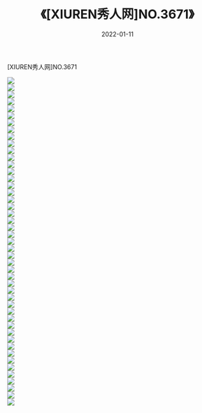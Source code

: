 ﻿---
layout: post
title:  《[XIUREN秀人网]NO.3671》
date:   2022-01-11
img: http://img.660000.xyz/Sharelink/秀人网/秀人网第04部分/[XIUREN秀人网]NO.3671/000.jpg
categories: [美女, 清纯, 唯美]
---

[XIUREN秀人网]NO.3671

 ![](http://img.660000.xyz/Sharelink/秀人网/秀人网第04部分/[XIUREN秀人网]NO.3671/001.jpg) <br>![](http://img.660000.xyz/Sharelink/秀人网/秀人网第04部分/[XIUREN秀人网]NO.3671/002.jpg) <br>![](http://img.660000.xyz/Sharelink/秀人网/秀人网第04部分/[XIUREN秀人网]NO.3671/003.jpg) <br>![](http://img.660000.xyz/Sharelink/秀人网/秀人网第04部分/[XIUREN秀人网]NO.3671/004.jpg) <br>![](http://img.660000.xyz/Sharelink/秀人网/秀人网第04部分/[XIUREN秀人网]NO.3671/005.jpg) <br>![](http://img.660000.xyz/Sharelink/秀人网/秀人网第04部分/[XIUREN秀人网]NO.3671/006.jpg) <br>![](http://img.660000.xyz/Sharelink/秀人网/秀人网第04部分/[XIUREN秀人网]NO.3671/007.jpg) <br>![](http://img.660000.xyz/Sharelink/秀人网/秀人网第04部分/[XIUREN秀人网]NO.3671/008.jpg) <br>![](http://img.660000.xyz/Sharelink/秀人网/秀人网第04部分/[XIUREN秀人网]NO.3671/009.jpg) <br>![](http://img.660000.xyz/Sharelink/秀人网/秀人网第04部分/[XIUREN秀人网]NO.3671/010.jpg) <br>![](http://img.660000.xyz/Sharelink/秀人网/秀人网第04部分/[XIUREN秀人网]NO.3671/011.jpg) <br>![](http://img.660000.xyz/Sharelink/秀人网/秀人网第04部分/[XIUREN秀人网]NO.3671/012.jpg) <br>![](http://img.660000.xyz/Sharelink/秀人网/秀人网第04部分/[XIUREN秀人网]NO.3671/013.jpg) <br>![](http://img.660000.xyz/Sharelink/秀人网/秀人网第04部分/[XIUREN秀人网]NO.3671/014.jpg) <br>![](http://img.660000.xyz/Sharelink/秀人网/秀人网第04部分/[XIUREN秀人网]NO.3671/015.jpg) <br>![](http://img.660000.xyz/Sharelink/秀人网/秀人网第04部分/[XIUREN秀人网]NO.3671/016.jpg) <br>![](http://img.660000.xyz/Sharelink/秀人网/秀人网第04部分/[XIUREN秀人网]NO.3671/017.jpg) <br>![](http://img.660000.xyz/Sharelink/秀人网/秀人网第04部分/[XIUREN秀人网]NO.3671/018.jpg) <br>![](http://img.660000.xyz/Sharelink/秀人网/秀人网第04部分/[XIUREN秀人网]NO.3671/019.jpg) <br>![](http://img.660000.xyz/Sharelink/秀人网/秀人网第04部分/[XIUREN秀人网]NO.3671/020.jpg) <br>![](http://img.660000.xyz/Sharelink/秀人网/秀人网第04部分/[XIUREN秀人网]NO.3671/021.jpg) <br>![](http://img.660000.xyz/Sharelink/秀人网/秀人网第04部分/[XIUREN秀人网]NO.3671/022.jpg) <br>![](http://img.660000.xyz/Sharelink/秀人网/秀人网第04部分/[XIUREN秀人网]NO.3671/023.jpg) <br>![](http://img.660000.xyz/Sharelink/秀人网/秀人网第04部分/[XIUREN秀人网]NO.3671/024.jpg) <br>![](http://img.660000.xyz/Sharelink/秀人网/秀人网第04部分/[XIUREN秀人网]NO.3671/025.jpg) <br>![](http://img.660000.xyz/Sharelink/秀人网/秀人网第04部分/[XIUREN秀人网]NO.3671/026.jpg) <br>![](http://img.660000.xyz/Sharelink/秀人网/秀人网第04部分/[XIUREN秀人网]NO.3671/027.jpg) <br>![](http://img.660000.xyz/Sharelink/秀人网/秀人网第04部分/[XIUREN秀人网]NO.3671/028.jpg) <br>![](http://img.660000.xyz/Sharelink/秀人网/秀人网第04部分/[XIUREN秀人网]NO.3671/029.jpg) <br>![](http://img.660000.xyz/Sharelink/秀人网/秀人网第04部分/[XIUREN秀人网]NO.3671/030.jpg) <br>![](http://img.660000.xyz/Sharelink/秀人网/秀人网第04部分/[XIUREN秀人网]NO.3671/031.jpg) <br>![](http://img.660000.xyz/Sharelink/秀人网/秀人网第04部分/[XIUREN秀人网]NO.3671/032.jpg) <br>![](http://img.660000.xyz/Sharelink/秀人网/秀人网第04部分/[XIUREN秀人网]NO.3671/033.jpg) <br>![](http://img.660000.xyz/Sharelink/秀人网/秀人网第04部分/[XIUREN秀人网]NO.3671/034.jpg) <br>![](http://img.660000.xyz/Sharelink/秀人网/秀人网第04部分/[XIUREN秀人网]NO.3671/035.jpg) <br>![](http://img.660000.xyz/Sharelink/秀人网/秀人网第04部分/[XIUREN秀人网]NO.3671/036.jpg) <br>![](http://img.660000.xyz/Sharelink/秀人网/秀人网第04部分/[XIUREN秀人网]NO.3671/037.jpg) <br>![](http://img.660000.xyz/Sharelink/秀人网/秀人网第04部分/[XIUREN秀人网]NO.3671/038.jpg) <br>![](http://img.660000.xyz/Sharelink/秀人网/秀人网第04部分/[XIUREN秀人网]NO.3671/039.jpg) <br>![](http://img.660000.xyz/Sharelink/秀人网/秀人网第04部分/[XIUREN秀人网]NO.3671/040.jpg) <br>![](http://img.660000.xyz/Sharelink/秀人网/秀人网第04部分/[XIUREN秀人网]NO.3671/041.jpg) <br>![](http://img.660000.xyz/Sharelink/秀人网/秀人网第04部分/[XIUREN秀人网]NO.3671/042.jpg) <br>![](http://img.660000.xyz/Sharelink/秀人网/秀人网第04部分/[XIUREN秀人网]NO.3671/043.jpg) <br>![](http://img.660000.xyz/Sharelink/秀人网/秀人网第04部分/[XIUREN秀人网]NO.3671/044.jpg) <br>![](http://img.660000.xyz/Sharelink/秀人网/秀人网第04部分/[XIUREN秀人网]NO.3671/045.jpg) <br>![](http://img.660000.xyz/Sharelink/秀人网/秀人网第04部分/[XIUREN秀人网]NO.3671/046.jpg) <br>![](http://img.660000.xyz/Sharelink/秀人网/秀人网第04部分/[XIUREN秀人网]NO.3671/047.jpg) <br>